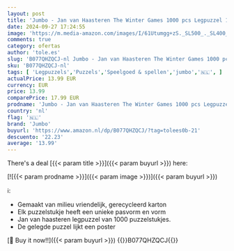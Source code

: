 ```yaml
---
layout: post
title: 'Jumbo - Jan van Haasteren The Winter Games 1000 pcs Legpuzzel 1000 stuk s '
date: 2024-09-27 17:24:55
image: 'https://m.media-amazon.com/images/I/61Utumgg+zS._SL500_._SL400_.jpg'
comments: true
category: ofertas
author: 'tole.es'
slug: 'B077QHZQCJ-nl Jumbo - Jan van Haasteren The Winter Games 1000 pcs...'
sku: 'B077QHZQCJ-nl'
tags: [ 'Legpuzzels','Puzzels','Speelgoed & spellen','jumbo','🇳🇱', ]
actualPrice: 13.99 EUR
currency: EUR
price: 13.99
comparePrice: 17.99 EUR
prodname: 'Jumbo - Jan van Haasteren The Winter Games 1000 pcs Legpuzzel 1000 stuk s '
country: 'nl'
flag: '🇳🇱'
brand: 'Jumbo'
buyurl: 'https://www.amazon.nl/dp/B077QHZQCJ/?tag=tolees0b-21'
descuento: '22.23'
average: '13.99'
---
```


There's a deal [{{< param title >}}]({{< param buyurl >}})  here:

[![{{< param prodname >}}]({{< param image >}})]({{< param buyurl >}})

ℹ️:

- Gemaakt van milieu vriendelijk, gerecycleerd karton
- Elk puzzelstukje heeft een unieke pasvorm en vorm
- Jan van haasteren legpuzzel van 1000 puzzelstukjes.
- De gelegde puzzel lijkt een poster

[🛒 Buy it now!!]({{< param buyurl >}})
{{<world>}}B077QHZQCJ{{</world>}}
